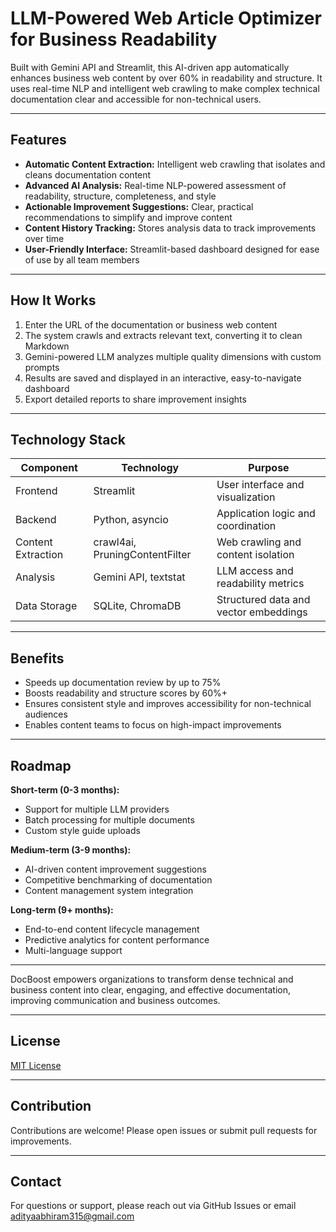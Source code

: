 # LLM-Powered Web Article Optimizer for Business Readability

Built with Gemini API and Streamlit, this AI-driven app automatically enhances business web content by over 60% in readability and structure. It uses real-time NLP and intelligent web crawling to make complex technical documentation clear and accessible for non-technical users.


---

## Features

- **Automatic Content Extraction:** Intelligent web crawling that isolates and cleans documentation content  
- **Advanced AI Analysis:** Real-time NLP-powered assessment of readability, structure, completeness, and style  
- **Actionable Improvement Suggestions:** Clear, practical recommendations to simplify and improve content  
- **Content History Tracking:** Stores analysis data to track improvements over time  
- **User-Friendly Interface:** Streamlit-based dashboard designed for ease of use by all team members  

---

## How It Works

1. Enter the URL of the documentation or business web content  
2. The system crawls and extracts relevant text, converting it to clean Markdown  
3. Gemini-powered LLM analyzes multiple quality dimensions with custom prompts  
4. Results are saved and displayed in an interactive, easy-to-navigate dashboard  
5. Export detailed reports to share improvement insights  

---

## Technology Stack

| Component           | Technology                   | Purpose                                   |
|---------------------|------------------------------|-------------------------------------------|
| Frontend            | Streamlit                    | User interface and visualization          |
| Backend             | Python, asyncio              | Application logic and coordination        |
| Content Extraction  | crawl4ai, PruningContentFilter | Web crawling and content isolation         |
| Analysis            | Gemini API, textstat         | LLM access and readability metrics        |
| Data Storage        | SQLite, ChromaDB             | Structured data and vector embeddings      |

---

## Benefits

- Speeds up documentation review by up to 75%  
- Boosts readability and structure scores by 60%+  
- Ensures consistent style and improves accessibility for non-technical audiences  
- Enables content teams to focus on high-impact improvements  

---

## Roadmap

**Short-term (0-3 months):**  
- Support for multiple LLM providers  
- Batch processing for multiple documents  
- Custom style guide uploads  

**Medium-term (3-9 months):**  
- AI-driven content improvement suggestions  
- Competitive benchmarking of documentation  
- Content management system integration  

**Long-term (9+ months):**  
- End-to-end content lifecycle management  
- Predictive analytics for content performance  
- Multi-language support  

---

DocBoost empowers organizations to transform dense technical and business content into clear, engaging, and effective documentation, improving communication and business outcomes.

---

## License

[MIT License](LICENSE)

---

## Contribution

Contributions are welcome! Please open issues or submit pull requests for improvements.

---

## Contact

For questions or support, please reach out via GitHub Issues or email adityaabhiram315@gmail.com 
